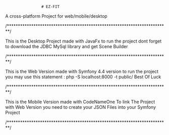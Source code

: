                     # EZ-FIT
                    
A cross-platform Project for web/mobile/desktop

/*************************************************************************/

This is the Desktop Project made with JavaFx
to run the project dont forget to download the JDBC MySql library and get Scene Builder

/*************************************************************************/

This is the Web Version made with Symfony 4.4 version
to run the project you may use this statement : php -S localhost:8000 -t public/ Best Of Luck

/*************************************************************************/

This is the Mobile Version made with CodeNameOne
To link The Project with Web Version you need to create your JSON Files into your Symfony Project

/*************************************************************************/
